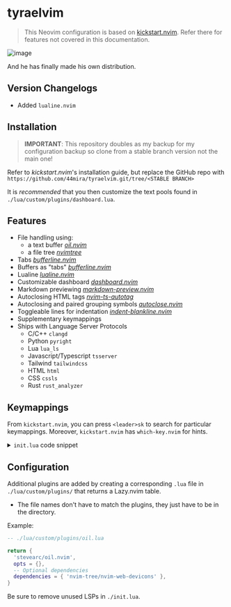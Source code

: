 
# tyraelvim

> This Neovim configuration is based on [kickstart.nvim](https://github.com/nvim-lua/kickstart.nvim).
> Refer there for features not covered in this documentation.

![image](https://github.com/44mira/tyraelvim/assets/116419708/5497aaab-46bf-49e0-9a4c-42d51b78d6d3)
    
And he has finally made his own distribution.

## Version Changelogs

- Added `lualine.nvim`

## Installation

> **IMPORTANT**: This repository doubles as my backup for my configuration backup so clone from a stable branch version not the main one!

Refer to *kickstart.nvim*'s installation guide, but replace the GitHub repo with `https://github.com/44mira/tyraelvim.git/tree/<STABLE BRANCH>`

It is *recommended* that you then customize the text pools found in `./lua/custom/plugins/dashboard.lua`.

## Features

- File handling using:
    - a text buffer *[oil.nvim](https://github.com/stevearc/oil.nvim)*
    - a file tree *[nvimtree](https://github.com/nvim-tree/nvim-tree.lua)*
- Tabs *[bufferline.nvim](https://github.com/akinsho/bufferline.nvim)*
- Buffers as "tabs" *[bufferline.nvim](https://github.com/akinsho/bufferline.nvim)*
- Lualine *[lualine.nvim](https://github.com/nvim-lualine/lualine.nvim)*
- Customizable dashboard *[dashboard.nvim](https://github.com/MeanderingProgrammer/dashboard.nvim)*
- Markdown previewing *[markdown-preview.nvim](https://github.com/iamcco/markdown-preview.nvim)*
- Autoclosing HTML tags *[nvim-ts-autotag](https://github.com/windwp/nvim-ts-autotag)*
- Autoclosing and paired grouping symbols *[autoclose.nvim](https://github.com/m4xshen/autoclose.nvim)*
- Toggleable lines for indentation *[indent-blankline.nvim](https://github.com/lukas-reineke/indent-blankline.nvim)*
- Supplementary keymappings
- Ships with Language Server Protocols
    - C/C++ `clangd`
    - Python `pyright`
    - Lua `lua_ls`
    - Javascript/Typescript `tsserver`
    - Tailwind `tailwindcss`
    - HTML `html`
    - CSS `cssls`
    - Rust `rust_analyzer`

## Keymappings

From `kickstart.nvim`, you can press `<leader>sk` to search for particular keymappings. Moreover, `kickstart.nvim` has `which-key.nvim` for hints.

<details>
    <summary> <code>init.lua</code> code snippet</summary>

```lua
-- ./init.lua

-- shorthand for binding keymap
local bind = vim.keymap.set

-- Toggle the NvimTree
bind('n', '<leader>t', '<cmd>NvimTreeToggle<CR>', { desc = 'Open Nvim[T]ree' })

-- Open an Oil buffer
bind('n', '<leader>f', '<cmd>Oil --float<CR>', { desc = 'Open [F]ile explorer buffer' })

-- Toggle lines for indented
bind('n', '<leader>i', '<cmd>IBLToggle<CR>', { desc = 'Toggle [I]ndent Blank Line' })

-- Additional normal bind shortcut for ergonomics
bind('i', 'jk', '<Esc>', { desc = 'Normal mode' })

-- Close a tab
bind('n', '<leader>bd', '<cmd>bd<CR>', { desc = '[B]uffer [D]elete' })

-- Cycle through tabs
bind('n', '<leader>[', '<cmd>BufferLineCyclePrev<CR>', { desc = '[[] Previous Buffer' })
bind('n', '<leader>]', '<cmd>BufferLineCycleNext<CR>', { desc = '[]] Next Buffer' })
-- bind('n', '<leader>[', '<cmd>bp<CR>', { desc = '[[] Previous Buffer' })
-- bind('n', '<leader>]', '<cmd>bn<CR>', { desc = '[]] Next Buffer' })

-- Rearrange tabs
bind('n', '<leader>}', '<cmd>BufferLineMoveNext<CR>', { desc = '[}] Forward Buffer' })
bind('n', '<leader>{', '<cmd>BufferLineMovePrev<CR>', { desc = '[{] Backward Buffer' })

-- Jump to tab
for i = 1, 9 do
  bind('n', ('<M-%d>'):format(i), ('<cmd>BufferLineGoToBuffer %d<CR>'):format(i), { desc = ('Go to Buffer [%d]'):format(i) })
  -- bind('n', ('<M-%d>'):format(i), ('<cmd>LualineBuffersJump! %d<CR>'):format(i), { desc = ('Go to Buffer [%d]'):format(i) })
end

-- Markdown preview
bind('n', 'md', '<cmd>MarkdownPreviewToggle<CR>', { desc = 'Preview [M]ark[d]own' })
```
</details>

## Configuration

Additional plugins are added by creating a corresponding `.lua` file in `./lua/custom/plugins/` that returns a Lazy.nvim table.
- The file names don't have to match the plugins, they just have to be in the directory.

Example:

```lua
-- ./lua/custom/plugins/oil.lua

return {
  'stevearc/oil.nvim',
  opts = {},
  -- Optional dependencies
  dependencies = { 'nvim-tree/nvim-web-devicons' },
}
```

Be sure to remove unused LSPs in `./init.lua`.

